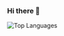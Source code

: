 ### Hi there 👋
![Top Languages](https://github-readme-stats.vercel.app/api/top-langs/?username=yahsan2&layout=compact&theme=monokai)

